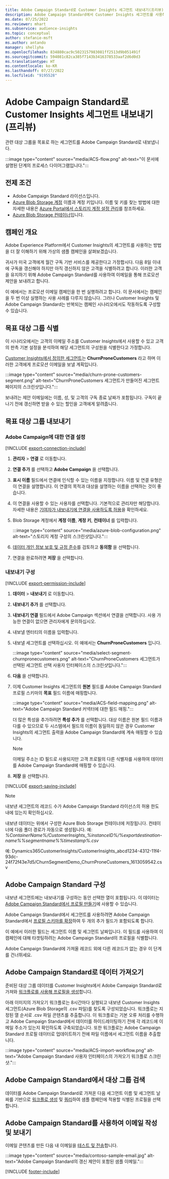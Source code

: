 ```yaml
---
title: Adobe Campaign Standard로 Customer Insights 세그먼트 내보내기(프리뷰)
description: Adobe Campaign Standard에서 Customer Insights 세그먼트를 사용하는 방법에 대해 알아보십시오.
ms.date: 07/25/2022
ms.reviewer: mhart
ms.subservice: audience-insights
ms.topic: conceptual
author: stefanie-msft
ms.author: antando
manager: shellyha
ms.openlocfilehash: 834880cac9c5023157983081ff2513d9b051491f
ms.sourcegitcommit: 594081c82ca385f7143b3416378533aaf2d6d0d3
ms.translationtype: HT
ms.contentlocale: ko-KR
ms.lasthandoff: 07/27/2022
ms.locfileid: "9195528"
---
```

# <a name="export-customer-insights-segments-to-adobe-campaign-standard-preview"></a>Adobe Campaign Standard로 Customer Insights 세그먼트 내보내기(프리뷰)

관련 대상 그룹을 목표로 하는 세그먼트를 Adobe Campaign Standard로 내보냅니다.

:::image type="content" source="media/ACS-flow.png" alt-text="이 문서에 설명된 단계의 프로세스 다이어그램입니다.":::

## <a name="prerequisites"></a>전제 조건

- Adobe Campaign Standard 라이선스입니다.
- [Azure Blob Storage 계정](/azure/storage/blobs/create-data-lake-storage-account) 이름과 계정 키입니다. 이름 및 키를 찾는 방법에 대한 자세한 내용은 [Azure Portal에서 스토리지 계정 설정 관리](/azure/storage/common/storage-account-manage)를 참조하세요.
- [Azure Blob Storage 컨테이너](/azure/storage/blobs/storage-quickstart-blobs-portal#create-a-container)입니다.

## <a name="campaign-overview"></a>캠페인 개요

Adobe Experience Platform에서 Customer Insights의 세그먼트를 사용하는 방법을 더 잘 이해하기 위해 가상의 샘플 캠페인을 살펴보겠습니다.

귀사가 미국 고객에게 월간 구독 기반 서비스를 제공한다고 가정합시다. 다음 8일 이내에 구독을 갱신해야 하지만 아직 갱신하지 않은 고객을 식별하려고 합니다. 이러한 고객을 유지하기 위해 Adobe Campaign Standard를 사용하여 이메일을 통해 프로모션 제안을 보내려고 합니다.

이 예에서는 프로모션 이메일 캠페인을 한 번 실행하려고 합니다. 이 문서에서는 캠페인을 두 번 이상 실행하는 사용 사례를 다루지 않습니다. 그러나 Customer Insights 및 Adobe Campaign Standard는 반복되는 캠페인 시나리오에서도 작동하도록 구성할 수 있습니다.

## <a name="identify-your-target-audience"></a>목표 대상 그룹 식별

이 시나리오에서는 고객의 이메일 주소를 Customer Insights에서 사용할 수 있고 고객의 판촉 기본 설정을 분석하여 해당 세그먼트의 구성원을 식별한다고 가정합니다.

[Customer Insights에서 정의한 세그먼트](segments.md)는 **ChurnProneCustomers** 라고 하며 이러한 고객에게 프로모션 이메일을 보낼 계획입니다.

:::image type="content" source="media/churn-prone-customers-segment.png" alt-text="ChurnProneCustomers 세그먼트가 만들어진 세그먼트 페이지의 스크린샷입니다.":::

보내려는 제안 이메일에는 이름, 성, 및 고객의 구독 종료 날짜가 포함됩니다. 구독이 끝나기 전에 갱신하면 받을 수 있는 할인을 고객에게 알려줍니다.

## <a name="export-your-target-audience"></a>목표 대상 그룹 내보내기

### <a name="set-up-connection-to-adobe-campaign"></a>Adobe Campaign에 대한 연결 설정

[!INCLUDE [export-connection-include](includes/export-connection-admn.md)]

1. **관리자** > **연결** 로 이동합니다.

1. **연결 추가** 를 선택하고 **Adobe Campaign** 을 선택합니다.

1. **표시 이름** 필드에서 연결에 인식할 수 있는 이름을 지정합니다. 이름 및 연결 유형은 이 연결을 설명합니다. 이 연결의 목적과 대상을 설명하는 이름을 선택하는 것이 좋습니다.

1. 이 연결을 사용할 수 있는 사용자를 선택합니다. 기본적으로 관리자만 해당합니다. 자세한 내용은 [기여자가 내보내기에 연결을 사용하도록 허용](connections.md#allow-contributors-to-use-a-connection-for-exports)을 확인하세요.

1. Blob Storage 계정에서 **계정 이름**, **계정 키**, **컨테이너** 를 입력합니다.  

   :::image type="content" source="media/azure-blob-configuration.png" alt-text="스토리지 계정 구성의 스크린샷입니다.":::

1. [데이터 개인 정보 보호 및 규정 준수](connections.md#data-privacy-and-compliance)를 검토하고 **동의함** 을 선택합니다.

1. 연결을 완료하려면 **저장** 을 선택합니다.

### <a name="configure-an-export"></a>내보내기 구성

[!INCLUDE [export-permission-include](includes/export-permission.md)]

1. **데이터** > **내보내기** 로 이동합니다.

1. **내보내기 추가** 를 선택합니다.

1. **내보내기 연결** 필드에서 Adobe Campaign 섹션에서 연결을 선택합니다. 사용 가능한 연결이 없으면 관리자에게 문의하십시오.

1. 내보낼 엔터티의 이름을 입력합니다.

1. 내보낼 세그먼트를 선택하십시오. 이 예에서는 **ChurnProneCustomers** 입니다.

   :::image type="content" source="media/select-segment-churnpronecustomers.png" alt-text="ChurnProneCustomers 세그먼트가 선택된 세그먼트 선택 사용자 인터페이스의 스크린샷입니다.":::

1. **다음** 을 선택합니다.

1. 이제 Customer Insights 세그먼트의 **원본** 필드를 Adobe Campaign Standard 프로필 스키마의 **목표** 필드 이름에 매핑합니다.

   :::image type="content" source="media/ACS-field-mapping.png" alt-text="Adobe Campaign Standard 커넥터에 대한 필드 매핑.":::

   더 많은 특성을 추가하려면 **특성 추가** 를 선택합니다. 대상 이름은 원본 필드 이름과 다를 수 있으므로 두 시스템에서 필드의 이름이 동일하지 않은 경우 Customer Insights의 세그먼트 출력을 Adobe Campaign Standard에 계속 매핑할 수 있습니다.

   > [!NOTE]
   > 이메일 주소는 ID 필드로 사용되지만 고객 프로필의 다른 식별자를 사용하여 데이터를 Adobe Campaign Standard에 매핑할 수 있습니다.

1. **저장** 을 선택합니다.

[!INCLUDE [export-saving-include](includes/export-saving.md)]

> [!NOTE]
> 내보낸 세그먼트의 레코드 수가 Adobe Campaign Standard 라이선스의 허용 한도 내에 있는지 확인하십시오.

내보낸 데이터는 위에서 구성한 Azure Blob Storage 컨테이너에 저장됩니다. 컨테이너에 다음 폴더 경로가 자동으로 생성됩니다. 예: *%ContainerName%/CustomerInsights_%instanceID%/%exportdestination-name%_%segmentname%_%timestamp%.csv*

예: Dynamics365CustomerInsights/CustomerInsights_abcd1234-4312-11f4-93dc-24f72f43e7d5/ChurnSegmentDemo_ChurnProneCustomers_1613059542.csv

## <a name="configure-adobe-campaign-standard"></a>Adobe Campaign Standard 구성

내보낸 세그먼트에는 내보내기를 구성하는 동안 선택한 열이 포함됩니다. 이 데이터는 [Adobe Campaign Standard에서 프로필 만들기](https://experienceleague.adobe.com/docs/campaign-standard/using/profiles-and-audiences/managing-profiles/about-profiles.html#managing-profiles)에 사용할 수 있습니다.

Adobe Campaign Standard에서 세그먼트를 사용하려면 Adobe Campaign Standard에서 [프로필 스키마를 확장](https://experienceleague.adobe.com/docs/campaign-standard/using/developing/use-cases--extending-resources/extending-the-profile-resource-with-a-new-field.html#developing)하여 두 개의 추가 필드가 포함되도록 합니다.

이 예에서 이러한 필드는 세그먼트 이름 및 세그먼트 날짜입니다. 이 필드를 사용하여 이 캠페인에 대해 타겟팅하려는 Adobe Campaign Standard의 프로필을 식별합니다.

Adobe Campaign Standard에 가져올 레코드 외에 다른 레코드가 없는 경우 이 단계를 건너뛰세요.

## <a name="import-data-into-adobe-campaign-standard"></a>Adobe Campaign Standard로 데이터 가져오기

준비된 대상 그룹 데이터를 Customer Insights에서 Adobe Campaign Standard로 가져와 [워크플로를 사용해 프로필을 생성](https://experienceleague.adobe.com/docs/campaign-standard/using/profiles-and-audiences/managing-profiles/creating-profiles.html#profiles-and-audiences)합니다.

아래 이미지의 가져오기 워크플로는 8시간마다 실행되고 내보낸 Customer Insights 세그먼트(Azure Blob Storage의 .csv 파일)를 찾도록 구성되었습니다. 워크플로는 지정된 열 순서로 .csv 파일 콘텐츠를 추출합니다. 이 워크플로는 기본 오류 처리를 수행하고 Adobe Campaign Standard에서 데이터를 하이드레이팅하기 전에 각 레코드에 이메일 주소가 있는지 확인하도록 구축되었습니다. 또한 워크플로는 Adobe Campaign Standard 프로필 데이터로 업데이트하기 전에 파일 이름에서 세그먼트 이름을 추출합니다.

:::image type="content" source="media/ACS-import-workflow.png" alt-text="Adobe Campaign Standard 사용자 인터페이스의 가져오기 워크플로 스크린샷.":::

## <a name="retrieve-the-audience-in-adobe-campaign-standard"></a>Adobe Campaign Standard에서 대상 그룹 검색

데이터를 Adobe Campaign Standard로 가져온 다음 세그먼트 이름 및 세그먼트 날짜를 기반으로 [워크플로 생성](https://experienceleague.adobe.com/docs/campaign-standard/using/managing-processes-and-data/workflow-general-operation/building-a-workflow.html#managing-processes-and-data) 및 [쿼리](https://experienceleague.adobe.com/docs/campaign-standard/using/managing-processes-and-data/targeting-activities/query.html#managing-processes-and-data)하여 샘플 캠페인에 적용할 식별된 프로필을 선택합니다.

## <a name="create-and-send-the-email-using-adobe-campaign-standard"></a>Adobe Campaign Standard를 사용하여 이메일 작성 및 보내기

이메일 콘텐츠를 만든 다음 내 이메일을 [테스트 및 전송](https://experienceleague.adobe.com/docs/campaign-standard/using/testing-and-sending/get-started-sending-messages.html#preparing-and-testing-messages)합니다.

:::image type="content" source="media/contoso-sample-email.jpg" alt-text="Adobe Campaign Standard의 갱신 제안이 포함된 샘플 이메일.":::

[!INCLUDE [footer-include](includes/footer-banner.md)]
